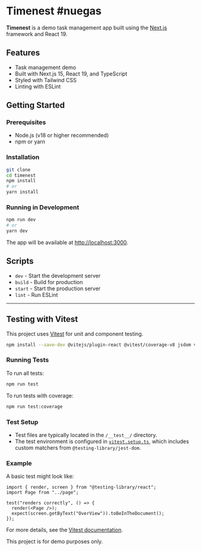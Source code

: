 # Timenest  #nuegas

**Timenest** is a demo task management app built using the [Next.js](https://nextjs.org/) framework and React 19.

## Features

- Task management demo
- Built with Next.js 15, React 19, and TypeScript
- Styled with Tailwind CSS
- Linting with ESLint

## Getting Started

### Prerequisites

- Node.js (v18 or higher recommended)
- npm or yarn

### Installation

```bash
git clone
cd timenest
npm install
# or
yarn install
```

### Running in Development

```bash
npm run dev
# or
yarn dev
```

The app will be available at [http://localhost:3000](http://localhost:3000).

## Scripts

- `dev` - Start the development server
- `build` - Build for production
- `start` - Start the production server
- `lint` - Run ESLint

---

## Testing with Vitest

This project uses [Vitest](https://vitest.dev/) for unit and component testing.

```bash 
npm install --save-dev @vitejs/plugin-react @vitest/coverage-v8 jsdom vitest @testing-library/jest-dom @testing-library/react
```

### Running Tests

To run all tests:

```bash
npm run test
```

To run tests with coverage:

```bash
npm run test:coverage
```

### Test Setup

- Test files are typically located in the `/__test__/` directory.
- The test environment is configured in [`vitest.setup.ts`](vitest.setup.ts), which includes custom matchers from `@testing-library/jest-dom`.

### Example

A basic test might look like:

```tsx
import { render, screen } from "@testing-library/react";
import Page from "../page";

test("renders correctly", () => {
  render(<Page />);
  expect(screen.getByText("OverView")).toBeInTheDocument();
});
```

For more details, see the [Vitest documentation](https://vitest.dev/).

This project is for demo purposes only.
